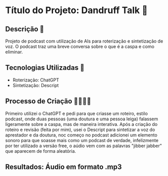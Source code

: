 # Título do Projeto: Dandruff Talk 🚀

## Descrição 📖
Projeto de podcast com utilização de AIs para roterização e sintetização de voz. O podcast traz uma breve conversa sobre o que é a caspa e como eliminar.

## Tecnologias Utilizadas 🚀
- Roterização: ChatGPT
- Sintetização: Descript

## Processo de Criação 👨‍💻👩‍💻
Primeiro utilizei o ChatGPT e pedi para que criasse um roteiro, estilo podcast, onde duas pessoas (uma doutura e uma pessoa leiga) falassem ligeramente sobre a caspa, mas de maneira interativa. Após a criação do roteiro e revisão (feita por mim), usei o Descript para sintetizar a voz do aprestador e da doutura, noc começo no podcast adicionei um elemento sonoro para que soasse mais como um podcast de verdade, infelizmente por ter utilizado a versão free, o aúdio vem com as palavras "jibber jabber" que aparecem de forma aleatória.

## Resultados: Áudio em formato .mp3
